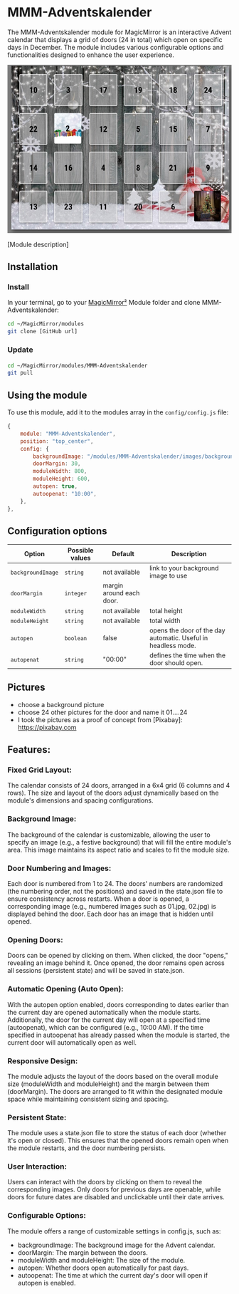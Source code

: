 # MMM-Adventskalender
The MMM-Adventskalender module for MagicMirror is an interactive Advent calendar that displays a grid of doors (24 in total) which open on specific days in December. The module includes various configurable options and functionalities designed to enhance the user experience. 

![Adventskalender](./Example.jpg)

[Module description]

## Installation

### Install

In your terminal, go to your [MagicMirror²][mm] Module folder and clone MMM-Adventskalender:

```bash
cd ~/MagicMirror/modules
git clone [GitHub url]
```

### Update

```bash
cd ~/MagicMirror/modules/MMM-Adventskalender
git pull
```

## Using the module

To use this module, add it to the modules array in the `config/config.js` file:

```js
{
    module: "MMM-Adventskalender",
    position: "top_center",
    config: {
        backgroundImage: "/modules/MMM-Adventskalender/images/background.jpg",
        doorMargin: 30,
        moduleWidth: 800,
        moduleHeight: 600,
        autopen: true,
        autoopenat: "10:00",
    },
},

```


## Configuration options

Option|Possible values|Default|Description
------|------|------|-----------
`backgroundImage`|`string`|not available|link to your background image to use
`doorMargin`|`integer`|margin around each door.
`moduleWidth`|`string`|not available|total height
`moduleHeight`|`string`|not available|total width
`autopen`|`boolean`|false|opens the door of the day automatic. Useful in headless mode.
`autopenat`|`string`|"00:00"|defines the time when the door should open.


## Pictures
- choose a background picture
- choose 24 other pictures for the door and name it 01....24
- I took the pictures as a proof of concept from [Pixabay]: https://pixabay.com

## Features:
### Fixed Grid Layout:
The calendar consists of 24 doors, arranged in a 6x4 grid (6 columns and 4 rows). The size and layout of the doors adjust dynamically based on the module's dimensions and spacing configurations.
### Background Image:
The background of the calendar is customizable, allowing the user to specify an image (e.g., a festive background) that will fill the entire module's area. This image maintains its aspect ratio and scales to fit the module size.
### Door Numbering and Images:
Each door is numbered from 1 to 24. The doors' numbers are randomized (the numbering order, not the positions) and saved in the state.json file to ensure consistency across restarts. When a door is opened, a corresponding image (e.g., numbered images such as 01.jpg, 02.jpg) is displayed behind the door. Each door has an image that is hidden until opened.
### Opening Doors:
Doors can be opened by clicking on them. When clicked, the door "opens," revealing an image behind it. Once opened, the door remains open across all sessions (persistent state) and will be saved in state.json.
### Automatic Opening (Auto Open):
With the autopen option enabled, doors corresponding to dates earlier than the current day are opened automatically when the module starts. Additionally, the door for the current day will open at a specified time (autoopenat), which can be configured (e.g., 10:00 AM). If the time specified in autoopenat has already passed when the module is started, the current door will automatically open as well.
### Responsive Design:
The module adjusts the layout of the doors based on the overall module size (moduleWidth and moduleHeight) and the margin between them (doorMargin). The doors are arranged to fit within the designated module space while maintaining consistent sizing and spacing.
### Persistent State:
The module uses a state.json file to store the status of each door (whether it's open or closed). This ensures that the opened doors remain open when the module restarts, and the door numbering persists.
### User Interaction:
Users can interact with the doors by clicking on them to reveal the corresponding images. Only doors for previous days are openable, while doors for future dates are disabled and unclickable until their date arrives.
### Configurable Options:
The module offers a range of customizable settings in config.js, such as:
 - backgroundImage: The background image for the Advent calendar.
 - doorMargin: The margin between the doors.
 - moduleWidth and moduleHeight: The size of the module.
 - autopen: Whether doors open automatically for past days.
 - autoopenat: The time at which the current day's door will open if autopen is enabled.

[mm]: https://github.com/MagicMirrorOrg/MagicMirror
